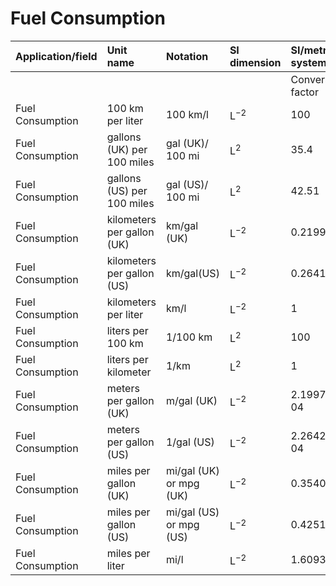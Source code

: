 # Fuel Consumption

| Application/field | Unit name | Notation | SI dimension | SI/metric system |  | English/US system |  |
| :--- | :--- | :--- | :--- | :--- | :--- | :--- | :--- |
|  |  |  |  | Conversion factor | Unit | Conversion factor | Unit |
| Fuel Consumption | 100 km per liter | $100 \mathrm{~km} / \mathrm{l}$ | $\mathrm{L}^{-2}$ | 100 | km/l | 235.21 | mpg (US) |
| Fuel Consumption | gallons (UK) per 100 miles | gal (UK)/ 100 mi | $\mathrm{L}^{2}$ | 35.4 | km/l | 83.267 | mpg (US) |
| Fuel Consumption | gallons (US) per 100 miles | gal (US)/ 100 mi | $\mathrm{L}^{2}$ | 42.51 | km/l | 100 | mpg (US) |
| Fuel Consumption | kilometers per gallon (UK) | km/gal (UK) | $\mathrm{L}^{-2}$ | 0.21997 | km/l | 0.51740 | mpg (US) |
| Fuel Consumption | kilometers per gallon (US) | km/gal(US) | $\mathrm{L}^{-2}$ | 0.26417 | km/l | 0.62137 | mpg (US) |
| Fuel Consumption | kilometers per liter | km/l | $\mathrm{L}^{-2}$ | 1 | km/l | 2.3521 | mpg (US) |
| Fuel Consumption | liters per 100 km | $1 / 100 \mathrm{~km}$ | $\mathrm{L}^{2}$ | 100 | km/l | 235.21 | mpg (US) |
| Fuel Consumption | liters per kilometer | 1/km | $\mathrm{L}^{2}$ | 1 | km/l | 2.3521 | mpg (US) |
| Fuel Consumption | meters per gallon (UK) | m/gal (UK) | $\mathrm{L}^{-2}$ | $2.1997 \mathrm{E}-04$ | km/l | 0.00051740 | mpg (US) |
| Fuel Consumption | meters per gallon (US) | 1/gal (US) | $\mathrm{L}^{-2}$ | $2.2642 \mathrm{E}-04$ | km/l | 0.00062137 | mpg (US) |
| Fuel Consumption | miles per gallon (UK) | mi/gal (UK) or mpg (UK) | $\mathrm{L}^{-2}$ | 0.35401 | km/l | 0.83267 | mpg (US) |
| Fuel Consumption | miles per gallon (US) | mi/gal (US) or mpg (US) | $\mathrm{L}^{-2}$ | 0.42514 | km/l | 1 | mpg (US) |
| Fuel Consumption | miles per liter | mi/l | $\mathrm{L}^{-2}$ | 1.6093 | km/l | 3.7854 | mpg (US) |
